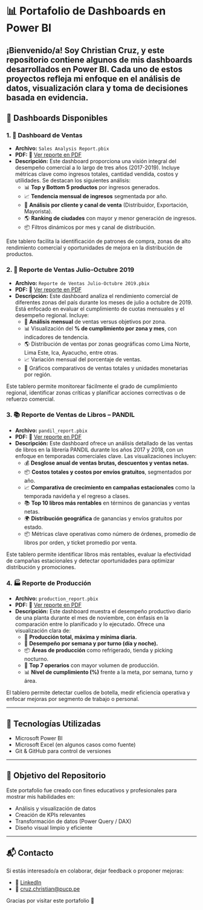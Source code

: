 # 📊 Portafolio de Dashboards en Power BI

¡Bienvenido/a! Soy Christian Cruz, y este repositorio contiene algunos de mis dashboards desarrollados en Power BI. Cada uno de estos proyectos refleja mi enfoque en el análisis de datos, visualización clara y toma de decisiones basada en evidencia.
---

## 📅 Dashboards Disponibles

### 1. 📆 Dashboard de Ventas

- **Archivo:** `Sales Analysis Report.pbix`
- **PDF:** 📄 [Ver reporte en PDF](./Sales%20Analysis%20Report.pdf)
- **Descripción:** Este dashboard proporciona una visión integral del desempeño comercial a lo largo de tres años (2017-2019). Incluye métricas clave como ingresos totales, cantidad vendida, costos y utilidades. Se destacan los siguientes análisis:
  - 📊 **Top y Bottom 5 productos** por ingresos generados.
  - 📈 **Tendencia mensual de ingresos** segmentada por año.
  - 👥 **Análisis por cliente y canal de venta** (Distribuidor, Exportación, Mayorista).
  - 🌎 **Ranking de ciudades** con mayor y menor generación de ingresos.
  - 📦 Filtros dinámicos por mes y canal de distribución.

Este tablero facilita la identificación de patrones de compra, zonas de alto rendimiento comercial y oportunidades de mejora en la distribución de productos.

### 2. 📆 Reporte de Ventas Julio-Octubre 2019

- **Archivo:** `Reporte de Ventas Julio-Octubre 2019.pbix`
- **PDF:** 📄 [Ver reporte en PDF](./Reporte%20de%20Ventas%20Julio-Octubre%202019.pdf)
- **Descripción:** Este dashboard analiza el rendimiento comercial de diferentes zonas del país durante los meses de julio a octubre de 2019. Está enfocado en evaluar el cumplimiento de cuotas mensuales y el desempeño regional. Incluye:
  - 📅 **Análisis mensual** de ventas versus objetivos por zona.
  - 📊 Visualización del **% de cumplimiento por zona y mes**, con indicadores de tendencia.
  - 🌎 Distribución de ventas por zonas geográficas como Lima Norte, Lima Este, Ica, Ayacucho, entre otras.
  - 📈 Variación mensual del porcentaje de ventas.
  - 📍 Gráficos comparativos de ventas totales y unidades monetarias por región.

Este tablero permite monitorear fácilmente el grado de cumplimiento regional, identificar zonas críticas y planificar acciones correctivas o de refuerzo comercial.

### 3. 📚 Reporte de Ventas de Libros – PANDIL

- **Archivo:** `pandil_report.pbix`
- **PDF:** 📄 [Ver reporte en PDF](./PANDIL%20Report.pdf)
- **Descripción:** Este dashboard ofrece un análisis detallado de las ventas de libros en la librería PANDIL durante los años 2017 y 2018, con un enfoque en temporadas comerciales clave. Las visualizaciones incluyen:
  - 💰 **Desglose anual de ventas brutas, descuentos y ventas netas.**
  - 📦 **Costos totales y costos por envíos gratuitos**, segmentados por año.
  - 📈 **Comparativa de crecimiento en campañas estacionales** como la temporada navideña y el regreso a clases.
  - 📚 **Top 10 libros más rentables** en términos de ganancias y ventas netas.
  - 🌍 **Distribución geográfica** de ganancias y envíos gratuitos por estado.
  - 📦 Métricas clave operativas como número de órdenes, promedio de libros por orden, y ticket promedio por venta.
    
Este tablero permite identificar libros más rentables, evaluar la efectividad de campañas estacionales y detectar oportunidades para optimizar distribución y promociones.

### 4. 🏭 Reporte de Producción

- **Archivo:** `production_report.pbix`
- **PDF:** 📄 [Ver reporte en PDF](./Production%20Report.pdf)
- **Descripción:** Este dashboard muestra el desempeño productivo diario de una planta durante el mes de noviembre, con énfasis en la comparación entre lo planificado y lo ejecutado. Ofrece una visualización clara de:
  - 🔢 **Producción total, máxima y mínima diaria.**
  - 📆 **Desempeño por semana y por turno (día y noche).**
  - 📦 **Áreas de producción** como refrigerado, tienda y picking nocturno.
  - 👥 **Top 7 operarios** con mayor volumen de producción.
  - 📊 **Nivel de cumplimiento (%)** frente a la meta, por semana, turno y área.

El tablero permite detectar cuellos de botella, medir eficiencia operativa y enfocar mejoras por segmento de trabajo o personal.

---

## 🚀 Tecnologías Utilizadas

- Microsoft Power BI
- Microsoft Excel (en algunos casos como fuente)
- Git & GitHub para control de versiones

---

## 🚀 Objetivo del Repositorio

Este portafolio fue creado con fines educativos y profesionales para mostrar mis habilidades en:

- Análisis y visualización de datos
- Creación de KPIs relevantes
- Transformación de datos (Power Query / DAX)
- Diseño visual limpio y eficiente

---

## 📬 Contacto

Si estás interesado/a en colaborar, dejar feedback o proponer mejoras:

- 💼 [LinkedIn](https://www.linkedin.com/in/christian-junior-cruz-martinez-936a9516a/)
- 📧 cruz.christian@pucp.pe

Gracias por visitar este portafolio 🚀
